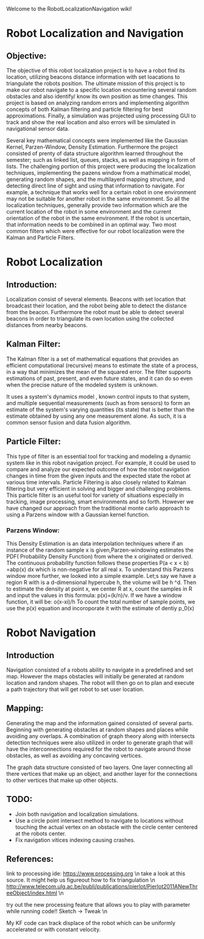 Welcome to the RobotLocalizationNavigation wiki!

# Robot Localization and Navigation
## Objective:
The objective of this robot localization project is to have a robot find its location, utilizing beacons distance information with set loacations to triangulate the robots position. The ultimate mission of this project is to make our robot navigate to a specific location encountering several random obstacles and also identify/ know its own position as time changes. This project is based on analyzing random errors and implementing algorithm concepts of both Kalman filtering and particle filtering for best approximations. Finally, a simulation was projected using processing GUI to track and show the real location and also errors will be simulated in navigational sensor data.

Several key mathematical concepts were implemented like the Gaussian Kernel, Parzen-Window, Density Estimation. Furthermore the project consisted of prenty of data structure algorithm learned throughout the semester; such as linked list, queues, stacks, as well as mapping in form of lists. The challenging portion of this project were producing the localization techniques, implementing the pazens window from a mathimatical model, generating random shapes, and the multilayerd mapping structure, and detecting direct line of sight and using that information to navigate. For example, a technique that works well for a certain robot in one environment may not be suitable for another robot in the same environment. So all the localization techniques, generally provide two information which are the current location of the robot in some environment and the current orientation of the robot in the same environment. If the robot is uncertain, that information needs to be combined in an optimal way. Two most common filters which were effective for our robot localization were the Kalman and Particle Filters.

# Robot Localization

## Introduction:
Localization consist of several elements. Beacons with set location that broadcast their location, and the robot being able to detect the distance from the beacon. Furthermore the robot must be able to detect several beacons in order to triangulate its own location using the collected distances from nearby beacons.

## Kalman Filter:
The Kalman filter is a set of mathematical equations that provides an efficient computational (recursive) means to estimate the state of a process, in a way that minimizes the mean of the squared error. The filter supports estimations of past, present, and even future states, and it can do so even when the precise nature of the modeled system is unknown.

It uses a system's dynamics model , known control inputs to that system, and multiple sequential measurements (such as from sensors) to form an estimate of the system's varying quantities (its state) that is better than the estimate obtained by using any one measurement alone. As such, it is a common sensor fusion and data fusion algorithm.

## Particle Filter:
This type of filter is an essential tool for tracking and modeling a dynamic system like in this robot navigation project. For example, it could be used to compare and analyze our expected outcome of how the robot navigation changes in time from the given inputs and the expected state the robot at various time intervals. Particle Filtering is also closely related to Kalman filtering but very efficient in solving and bigger and challenging problems. This particle filter is an useful tool for variety of situations especially in tracking, image processing, smart environments and so forth. However we have changed our approach from the traditional monte carlo approach to using a Parzens window with a Gaussian kernel function.

### Parzens Window:
This Density Estimation is an data interpolation techniques where if an instance of the random sample x is given,Parzen-windowing estimates the PDF( Probability Density Function) from where the x originated or derived. The continuous probability function follows these properties
P(a < x < b) =abp(x) dx   which is non-negative for all real x.
To understand this Parzens window more further, we looked into a simple example. Let;s say we have a region R with is a d-dimensional hypercube h, the volume will be h ^d. Then to estimate the density at point x, we center R at x, count the samples in R and input the values in this formula: p(x)=(k/n)/v. If we have a window function, it will be: o(x-xi)/h
To count the total number of sample points, we use the p(x) equation and incoroporate  it with the estimate of dentiy p_0(x)

# Robot Navigation

## Introduction
Navigation consisted of a robots ability to navigate in a predefined and set map. However the maps obstacles will initially be generated at random location and random shapes. The robot will then go on to plan and execute a path trajectory that will get robot to set user location.

## Mapping:
Generating the map and the information gained consisted of several parts. Beginning with generating obstacles at random shapes and places while avoiding any overlaps. A combination of graph theory along with intersects detection techniques were also utilized in order to generate graph that will have the interconnections required for the robot to navigate around those obstacles, as well as avoiding any concaving vertices.

The graph data structure consisted of two layers. One layer connecting all there vertices that make up an object, and another layer for the connections to other vertices that make up other objects.

## TODO:
* Join both navigation and localization simulations.
* Use a circle point intersect method to navigate to locations without touching the actual vertex on an obstacle with the circle center centered at the robots center.
* Fix navigation vitices indexing causing crashes.

## References:

link to processing ide: https://www.processing.org \n
take a look at this source. It might help us figureout how to fix triangulation \n
http://www.telecom.ulg.ac.be/publi/publications/pierlot/Pierlot2011ANewThreeObject/index.html \n

try out the new processing feature that allows you to play with parameter while running code!! Sketch -> Tweak \n

My KF code can track displace of the robot which can be uniformly accelerated or with constant velocity.
